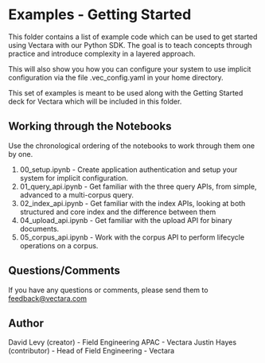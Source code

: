# Examples - Getting Started
This folder contains a list of example code which can be used to get started using
Vectara with our Python SDK. The goal is to teach concepts through practice and introduce
complexity in a layered approach.

This will also show you how you can configure your system to use implicit configuration
via the file .vec_config.yaml in your home directory.

This set of examples is meant to be used along with the Getting Started deck for Vectara
which will be included in this folder.

## Working through the Notebooks
Use the chronological ordering of the notebooks to work through them one by one. 

1. 00_setup.ipynb - Create application authentication and setup your system for implicit configuration.
2. 01_query_api.ipynb - Get familiar with the three query APIs, from simple, advanced to a multi-corpus query.
3. 02_index_api.ipynb - Get familiar with the index APIs, looking at both structured and core index and the difference 
   between them
4. 04_upload_api.ipynb - Get familiar with the upload API for binary documents.
5. 05_corpus_api.ipynb - Work with the corpus API to perform lifecycle operations on a corpus.

## Questions/Comments
If you have any questions or comments, please send them to feedback@vectara.com

## Author
David Levy (creator) - Field Engineering APAC - Vectara
Justin Hayes (contributor) - Head of Field Engineering - Vectara


